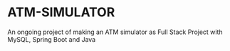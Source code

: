 # ATM-SIMULATOR
An ongoing project of making an ATM simulator as Full Stack Project with MySQL, Spring Boot and Java
